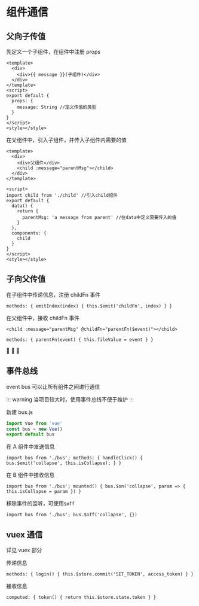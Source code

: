 # 组件通信

## 父向子传值

先定义一个子组件，在组件中注册 props

```vue
<template>
  <div>
    <div>{{ message }}(子组件)</div>
  </div>
</template>
<script>
export default {
  props: {
    message: String //定义传值的类型
  }
}
</script>
<style></style>
```

在父组件中，引入子组件，并传入子组件内需要的值

```vue
<template>
  <div>
    <div>父组件</div>
    <child :message="parentMsg"></child>
  </div>
</template>

<script>
import child from './child' //引入child组件
export default {
  data() {
    return {
      parentMsg: 'a message from parent' //在data中定义需要传入的值
    }
  },
  components: {
    child
  }
}
</script>
<style></style>
```

## 子向父传值

在子组件中传递信息，注册 childFn 事件

```vue
methods: { emitIndex(index) { this.$emit('childFn', index) } }
```

在父组件中，接收 childFn 事件

```vue
<child :message="parentMsg" @childFn="parentFn($event)"></child>

methods: { parentFn(event) { this.fileValue = event } }
```

:tada: :100: :rocket:

## 事件总线

event bus 可以让所有组件之间进行通信

::: warning
当项目较大时，使用事件总线不便于维护
:::

新建 bus.js

```js
import Vue from 'vue'
const bus = new Vue()
export default bus
```

在 A 组件中发送信息

```vue
import bus from './bus'; methods: { handleClick() { bus.$emit('collapse', this.isCollapse); } }
```

在 B 组件中接收信息

```vue
import bus from './bus'; mounted() { bus.$on('collapse', param => { this.isCollapse = param }) }
```

移除事件的监听，可使用`$off`

```vue
import bus from './bus'; bus.$off('collapse', {})
```

## vuex 通信

详见 vuex 部分

传递信息

```vue
methods: { login() { this.$store.commit('SET_TOKEN', access_token) } }
```

接收信息

```vue
computed: { token() { return this.$store.state.token } }
```
